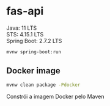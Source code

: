 # fas-api

Java: 11 LTS  
STS: 4.15.1 LTS  
Spring Boot: 2.7.2 LTS  

```sh
mvnw spring-boot:run
```
 
## Docker image
```sh
mvnw clean package -Pdocker
```
Constrói a imagem Docker pelo Maven  
